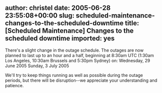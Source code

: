 author: christel
date: 2005-06-28 23:55:08+00:00
slug: scheduled-maintenance-changes-to-the-scheduled-downtime
title: [Scheduled Maintenance] Changes to the scheduled downtime
imported: yes
---
There's a slight change in the outage schedule.    The outages are now planned to last up to an hour and a half, beginning at   8:30am UTC (1:30am Los Angeles, 10:30am Brussels and 5:30pm Sydney) on:   Wednesday, 29 June 2005
Sunday, 3 July 2005

We'll try to keep things running as well as possible during the outage   periods, but there will be disruption--we appreciate your understanding   and patience.
